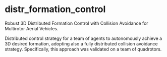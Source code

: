 # distr_formation_control
Robust 3D Distributed Formation Control with Collision Avoidance for Multirotor Aerial Vehicles.

Distributed control strategy for a team of agents to autonomously achieve a 3D desired formation, adopting also a fully distributed collision avoidance strategy. Specifically, this approach was validated on a team of quadrotors.
